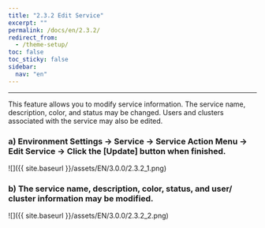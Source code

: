 ```yaml
---
title: "2.3.2 Edit Service"
excerpt: ""
permalink: /docs/en/2.3.2/
redirect_from:
  - /theme-setup/
toc: false
toc_sticky: false
sidebar:
  nav: "en"
---
```



---
This feature allows you to modify service information. The service name, description, color, and status may be changed. Users and clusters associated with the service may also be edited.

### a\) Environment Settings → Service → Service Action Menu → Edit Service → Click the [Update] button when finished.
![]({{ site.baseurl }}/assets/EN/3.0.0/2.3.2_1.png)

### b\) The service name, description, color, status, and user/ cluster information may be modified.
![]({{ site.baseurl }}/assets/EN/3.0.0/2.3.2_2.png)
